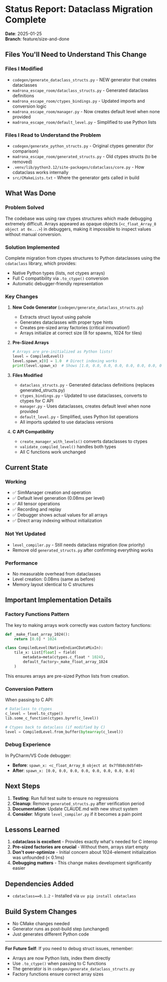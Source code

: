 # Status Report: Dataclass Migration Complete
**Date**: 2025-01-25  
**Branch**: feature/size-and-done

## Files You'll Need to Understand This Change

### Files I Modified
- `codegen/generate_dataclass_structs.py` - NEW generator that creates dataclasses
- `madrona_escape_room/dataclass_structs.py` - Generated dataclass definitions
- `madrona_escape_room/ctypes_bindings.py` - Updated imports and conversion logic
- `madrona_escape_room/manager.py` - Now creates default level when none provided
- `madrona_escape_room/default_level.py` - Simplified to use Python lists

### Files I Read to Understand the Problem
- `codegen/generate_python_structs.py` - Original ctypes generator (for comparison)
- `madrona_escape_room/generated_structs.py` - Old ctypes structs (to be removed)
- `.venv/lib/python3.12/site-packages/cdataclass/core.py` - How cdataclass works internally
- `src/CMakeLists.txt` - Where the generator gets called in build

## What Was Done

### Problem Solved
The codebase was using raw ctypes structures which made debugging extremely difficult. Arrays appeared as opaque objects (`<c_float_Array_8 object at 0x...>`) in debuggers, making it impossible to inspect values without manual conversion.

### Solution Implemented
Complete migration from ctypes structures to Python dataclasses using the `cdataclass` library, which provides:
- Native Python types (lists, not ctypes arrays)
- Full C compatibility via `.to_ctype()` conversion
- Automatic debugger-friendly representation

### Key Changes

1. **New Code Generator** (`codegen/generate_dataclass_structs.py`)
   - Extracts struct layout using pahole
   - Generates dataclasses with proper type hints
   - Creates pre-sized array factories (critical innovation!)
   - Arrays initialize at correct size (8 for spawns, 1024 for tiles)

2. **Pre-Sized Arrays**
   ```python
   # Arrays are pre-initialized as Python lists!
   level = CompiledLevel()
   level.spawn_x[0] = 1.0  # Direct indexing works
   print(level.spawn_x)  # Shows [1.0, 0.0, 0.0, 0.0, 0.0, 0.0, 0.0, 0.0]
   ```

3. **Files Modified**
   - `dataclass_structs.py` - Generated dataclass definitions (replaces generated_structs.py)
   - `ctypes_bindings.py` - Updated to use dataclasses, converts to ctypes for C API
   - `manager.py` - Uses dataclasses, creates default level when none provided
   - `default_level.py` - Simplified, uses Python list operations
   - All imports updated to use dataclass versions

4. **C API Compatibility**
   - `create_manager_with_levels()` converts dataclasses to ctypes
   - `validate_compiled_level()` handles both types
   - All C functions work unchanged

## Current State

### Working
- ✅ SimManager creation and operation
- ✅ Default level generation (0.08ms per level)
- ✅ All tensor operations
- ✅ Recording and replay
- ✅ Debugger shows actual values for all arrays
- ✅ Direct array indexing without initialization

### Not Yet Updated
- `level_compiler.py` - Still needs dataclass migration (low priority)
- Remove old `generated_structs.py` after confirming everything works

### Performance
- No measurable overhead from dataclasses
- Level creation: 0.08ms (same as before)
- Memory layout identical to C structures

## Important Implementation Details

### Factory Functions Pattern
The key to making arrays work correctly was custom factory functions:
```python
def _make_float_array_1024():
    return [0.0] * 1024

class CompiledLevel(NativeEndianCDataMixIn):
    tile_x: List[float] = field(
        metadata=meta(ctypes.c_float * 1024), 
        default_factory=_make_float_array_1024
    )
```
This ensures arrays are pre-sized Python lists from creation.

### Conversion Pattern
When passing to C API:
```python
# Dataclass to ctypes
c_level = level.to_ctype()
lib.some_c_function(ctypes.byref(c_level))

# Ctypes back to dataclass (if modified by C)
level = CompiledLevel.from_buffer(bytearray(c_level))
```

### Debug Experience
In PyCharm/VS Code debugger:
- **Before**: `spawn_x: <c_float_Array_8 object at 0x7f8b8c0d5f40>`
- **After**: `spawn_x: [0.0, 0.0, 0.0, 0.0, 0.0, 0.0, 0.0, 0.0]`

## Next Steps

1. **Testing**: Run full test suite to ensure no regressions
2. **Cleanup**: Remove `generated_structs.py` after verification period
3. **Documentation**: Update CLAUDE.md with new struct system
4. **Consider**: Migrate `level_compiler.py` if it becomes a pain point

## Lessons Learned

1. **cdataclass is excellent** - Provides exactly what's needed for C interop
2. **Pre-sized factories are crucial** - Without them, arrays start empty
3. **Don't over-optimize** - Initial concern about 1024-element initialization was unfounded (< 0.1ms)
4. **Debugging matters** - This change makes development significantly easier

## Dependencies Added
- `cdataclass==0.1.2` - Installed via `uv pip install cdataclass`

## Build System Changes
- No CMake changes needed
- Generator runs as post-build step (unchanged)
- Just generates different Python code

---

**For Future Self**: If you need to debug struct issues, remember:
- Arrays are now Python lists, index them directly
- Use `.to_ctype()` when passing to C functions  
- The generator is in `codegen/generate_dataclass_structs.py`
- Factory functions ensure correct array sizes